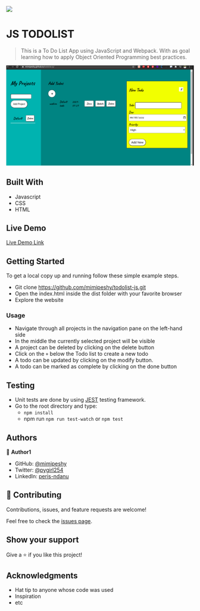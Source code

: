 ![](https://img.shields.io/badge/Microverse-blueviolet)

# JS TODOLIST

> This is a To Do List App using JavaScript and Webpack. With as goal learning how to apply Object Oriented Programming best practices.

![screenshot](./screenshot.png)


## Built With

- Javascript
- CSS
- HTML

## Live Demo

[Live Demo Link](https://mimipeshy.github.io/todolist-js/)


## Getting Started

To get a local copy up and running follow these simple example steps.

- Git clone https://github.com/mimipeshy/todolist-js.git
- Open the index.html inside the dist folder with your favorite browser
- Explore the website

### Usage

- Navigate through all projects in the navigation pane on the left-hand side
- In the middle the currently selected project will be visible
- A project can be deleted by clicking on the delete button
- Click on the `+` below the Todo list to create a new todo
- A todo can be updated by clicking on the modify button.
- A todo can be marked as complete by clicking on the done button

## Testing
- Unit tests are done by using [JEST](https://jestjs.io) testing framework.
- Go to the root directory and type:
  - `npm install`
  - npm run `npm run test-watch` or `npm test`

## Authors

👤 **Author1**

- GitHub: [@mimipeshy](https://github.com/mimipeshy)
- Twitter: [@pygirl254](https://twitter.com/pygirl254)
- LinkedIn: [peris-ndanu](https://www.linkedin.com/in/peris-ndanu-405083193/)

## 🤝 Contributing

Contributions, issues, and feature requests are welcome!

Feel free to check the [issues page](issues/).

## Show your support

Give a ⭐️ if you like this project!

## Acknowledgments

- Hat tip to anyone whose code was used
- Inspiration
- etc

